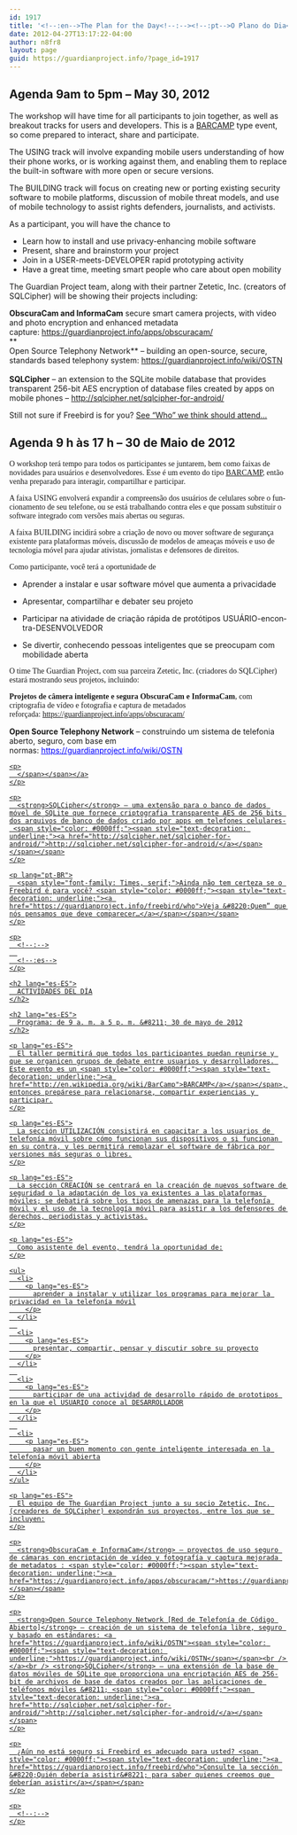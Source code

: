 ```yaml
---
id: 1917
title: '<!--:en-->The Plan for the Day<!--:--><!--:pt-->O Plano do Dia<!--:--><!--:es-->Actividades del Dia<!--:-->'
date: 2012-04-27T13:17:22-04:00
author: n8fr8
layout: page
guid: https://guardianproject.info/?page_id=1917
---
```

<!--:en-->

## Agenda 9am to 5pm &#8211; May 30, 2012

The workshop will have time for all participants to join together, as well as breakout tracks for users and developers. This is a [BARCAMP](http://en.wikipedia.org/wiki/BarCamp) type event, so come prepared to interact, share and participate.

The USING track will involve expanding mobile users understanding of how their phone works, or is working against them, and enabling them to replace the built-in software with more open or secure versions.

The BUILDING track will focus on creating new or porting existing security software to mobile platforms, discussion of mobile threat models, and use of mobile technology to assist rights defenders, journalists, and activists.

As a participant, you will have the chance to

  * Learn how to install and use privacy-enhancing mobile software
  * Present, share and brainstorm your project
  * Join in a USER-meets-DEVELOPER rapid prototyping activity
  * Have a great time, meeting smart people who care about open mobility

The Guardian Project team, along with their partner Zetetic, Inc. (creators of SQLCipher) will be showing their projects including:

**ObscuraCam and InformaCam** secure smart camera projects, with video and photo encryption and enhanced metadata capture: <https://guardianproject.info/apps/obscuracam/>  
**  
Open Source Telephony Network** &#8211; building an open-source, secure, standards based telephony system: [https://guardianproject.info/wiki/OSTN  
](https://guardianproject.info/wiki/OSTN)  
**SQLCipher** &#8211; an extension to the SQLite mobile database that provides transparent 256-bit AES encryption of database files created by apps on mobile phones &#8211; <http://sqlcipher.net/sqlcipher-for-android/>

Still not sure if Freebird is for you? [See &#8220;Who&#8221; we think should attend&#8230;](/freebird/who)<!--:-->

<!--:pt-->

<h2 lang="es-AR">
  Agenda 9 h às 17 h – 30 de Maio de 2012
</h2>

<span style="font-family: Times, serif;">O workshop terá tempo para todos os participantes se juntarem, bem como faixas de novidades para usuários e desenvolvedores. Esse é um evento do tipo <span style="color: #0000ff;"><span style="text-decoration: underline;"><a href="http://en.wikipedia.org/wiki/BarCamp">BARCAMP</a></span></span>, então venha preparado para interagir, compartilhar e participar.</span>

<p lang="pt-BR">
  <span style="font-family: Times, serif;">A faixa USING envolverá expandir a compreensão dos usuários de celulares sobre o funcionamento de seu telefone, ou se está trabalhando contra eles e que possam substituir o software integrado com versões mais abertas ou seguras.</span>
</p>

<p lang="pt-BR">
  <span style="font-family: Times, serif;">A faixa BUILDING incidirá sobre a criação de novo ou mover software de segurança existente para plataformas móveis, discussão de modelos de ameaças móveis e uso de tecnologia móvel para ajudar ativistas, jornalistas e defensores de direitos.</span>
</p>

<p lang="pt-BR">
  <span style="font-family: Times, serif;">Como participante, você terá a oportunidade de</span>
</p>

  * <p lang="pt-BR">
      Aprender a instalar e usar software móvel que aumenta a privacidade
    </p>

  * <p lang="pt-BR">
      Apresentar, compartilhar e debater seu projeto
    </p>

  * <p lang="pt-BR">
      Participar na atividade de criação rápida de protótipos USUÁRIO-encontra-DESENVOLVEDOR
    </p>

  * <p lang="pt-BR">
      Se divertir, conhecendo pessoas inteligentes que se preocupam com mobilidade aberta
    </p>

<span style="font-family: Times, serif;">O time The Guardian Project, com sua parceira Zetetic, Inc. (criadores do SQLCipher) estará mostrando seus projetos, incluindo:</span>

<span style="font-family: Times, serif;"><strong>Projetos de câmera inteligente e segura</strong><strong> ObscuraCam e InformaCam</strong>, com criptografia de vídeo e fotografia e captura de metadados reforçada: <span style="color: #0000ff;"><span style="text-decoration: underline;"><a href="https://guardianproject.info/apps/obscuracam/">https://guardianproject.info/apps/obscuracam/</a></span></span></p> 

<p>
  <strong></p> 
  
  <p>
    </strong><strong>Open Source Telephony Network</strong> – construindo um sistema de telefonia aberto, seguro, com base em normas: <a href="https://guardianproject.info/wiki/OSTN"><span style="color: #0000ff;"><span style="text-decoration: underline;">https://guardianproject.info/wiki/OSTN</span></span><span style="color: #0000ff;"><span style="text-decoration: underline;"></p> 
    
    <p>
      </span></span></a>
    </p>
    
    <p>
      <strong>SQLCipher</strong> – uma extensão para o banco de dados móvel de SQLite que fornece criptografia transparente AES de 256 bits dos arquivos de banco de dados criado por apps em telefones celulares- <span style="color: #0000ff;"><span style="text-decoration: underline;"><a href="http://sqlcipher.net/sqlcipher-for-android/">http://sqlcipher.net/sqlcipher-for-android/</a></span></span></span>
    </p>
    
    <p lang="pt-BR">
      <span style="font-family: Times, serif;">Ainda não tem certeza se o Freebird é para você? <span style="color: #0000ff;"><span style="text-decoration: underline;"><a href="https://guardianproject.info/freebird/who">Veja &#8220;Quem” que nós pensamos que deve comparecer…</a></span></span></span>
    </p>
    
    <p>
      <!--:-->
      
      <!--:es-->
    </p>
    
    <h2 lang="es-ES">
      ACTIVIDADES DEL DÍA
    </h2>
    
    <h2 lang="es-ES">
      Programa: de 9 a. m. a 5 p. m. &#8211; 30 de mayo de 2012
    </h2>
    
    <p lang="es-ES">
      El taller permitirá que todos los participantes puedan reunirse y que se organicen grupos de debate entre usuarios y desarrolladores. Este evento es un <span style="color: #0000ff;"><span style="text-decoration: underline;"><a href="http://en.wikipedia.org/wiki/BarCamp">BARCAMP</a></span></span>, entonces prepárese para relacionarse, compartir experiencias y participar.
    </p>
    
    <p lang="es-ES">
      La sección UTILIZACIÓN consistirá en capacitar a los usuarios de telefonía móvil sobre cómo funcionan sus dispositivos o si funcionan en su contra, y les permitirá remplazar el software de fábrica por versiones más seguras o libres.
    </p>
    
    <p lang="es-ES">
      La sección CREACIÓN se centrará en la creación de nuevos software de seguridad o la adaptación de los ya existentes a las plataformas móviles; se debatirá sobre los tipos de amenazas para la telefonía móvil y el uso de la tecnología móvil para asistir a los defensores de derechos, periodistas y activistas.
    </p>
    
    <p lang="es-ES">
      Como asistente del evento, tendrá la oportunidad de:
    </p>
    
    <ul>
      <li>
        <p lang="es-ES">
          aprender a instalar y utilizar los programas para mejorar la privacidad en la telefonía móvil
        </p>
      </li>
      
      <li>
        <p lang="es-ES">
          presentar, compartir, pensar y discutir sobre su proyecto
        </p>
      </li>
      
      <li>
        <p lang="es-ES">
          participar de una actividad de desarrollo rápido de prototipos en la que el USUARIO conoce al DESARROLLADOR
        </p>
      </li>
      
      <li>
        <p lang="es-ES">
          pasar un buen momento con gente inteligente interesada en la telefonía móvil abierta
        </p>
      </li>
    </ul>
    
    <p lang="es-ES">
      El equipo de The Guardian Project junto a su socio Zetetic, Inc. (creadores de SQLCipher) expondrán sus proyectos, entre los que se incluyen:
    </p>
    
    <p>
      <strong>ObscuraCam e InformaCam</strong> – proyectos de uso seguro de cámaras con encriptación de vídeo y fotografía y captura mejorada de metadatos : <span style="color: #0000ff;"><span style="text-decoration: underline;"><a href="https://guardianproject.info/apps/obscuracam/">https://guardianproject.info/apps/obscuracam/</a></span></span>
    </p>
    
    <p>
      <strong>Open Source Telephony Network [Red de Telefonía de Código Abierto]</strong> – creación de un sistema de telefonía libre, seguro y basado en estándares: <a href="https://guardianproject.info/wiki/OSTN"><span style="color: #0000ff;"><span style="text-decoration: underline;">https://guardianproject.info/wiki/OSTN</span></span><br /> </a><br /> <strong>SQLCipher</strong> – una extensión de la base de datos móviles de SQLite que proporciona una encriptación AES de 256-bit de archivos de base de datos creados por las aplicaciones de teléfonos móviles &#8211; <span style="color: #0000ff;"><span style="text-decoration: underline;"><a href="http://sqlcipher.net/sqlcipher-for-android/">http://sqlcipher.net/sqlcipher-for-android/</a></span></span>
    </p>
    
    <p>
      ¿Aún no está seguro si Freebird es adecuado para usted? <span style="color: #0000ff;"><span style="text-decoration: underline;"><a href="https://guardianproject.info/freebird/who">Consulte la sección &#8220;Quién debería asistir&#8221; para saber quienes creemos que deberían asistir</a></span></span>
    </p>
    
    <p>
      <!--:-->
    </p>